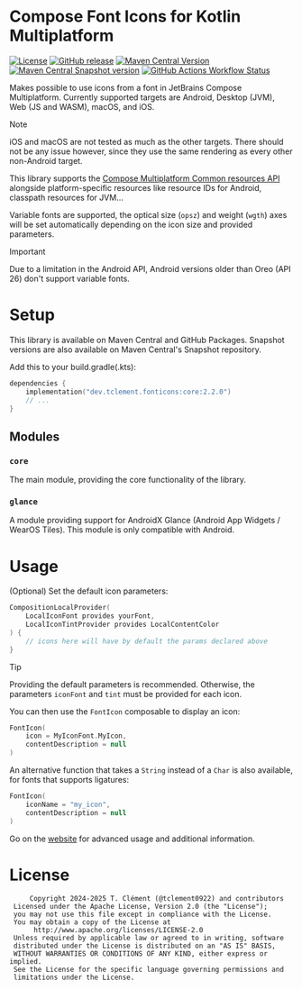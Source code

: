 # Compose Font Icons for Kotlin Multiplatform

[![License](https://img.shields.io/github/license/tclement0922/compose-font-icons?style=for-the-badge)](LICENSE)
[![GitHub release](https://img.shields.io/github/v/release/tclement0922/compose-font-icons?style=for-the-badge)](https://github.com/tclement0922/compose-font-icons/releases/latest)
[![Maven Central Version](https://img.shields.io/maven-central/v/dev.tclement.fonticons/core?style=for-the-badge&label=MAVEN%20CENTRAL)](https://central.sonatype.com/namespace/dev.tclement.fonticons)
[![Maven Central Snapshot version](https://img.shields.io/maven-metadata/v?metadataUrl=https%3A%2F%2Fcentral.sonatype.com%2Frepository%2Fmaven-snapshots%2Fdev%2Ftclement%2Ffonticons%2Fcore%2Fmaven-metadata.xml&versionSuffix=-SNAPSHOT&style=for-the-badge&label=SNAPSHOT)](https://central.sonatype.com/service/rest/repository/browse/maven-snapshots/dev/tclement/fonticons/)
[![GitHub Actions Workflow Status](https://img.shields.io/github/actions/workflow/status/tclement0922/compose-font-icons/build.yml?style=for-the-badge)](https://github.com/tclement0922/compose-font-icons/actions)

Makes possible to use icons from a font in JetBrains Compose Multiplatform.
Currently supported targets are Android, Desktop (JVM), Web (JS and WASM), macOS, and iOS.

> [!NOTE]
> iOS and macOS are not tested as much as the other targets. There should not be any issue however, since they use the
> same rendering as every other non-Android target.

This library supports the [Compose Multiplatform Common resources API](https://www.jetbrains.com/help/kotlin-multiplatform-dev/compose-images-resources.html)
alongside platform-specific resources like resource IDs for Android, classpath resources for JVM...

Variable fonts are supported, the optical size (`opsz`) and weight (`wgth`) axes will be set automatically depending on the
icon size and provided parameters.

> [!IMPORTANT]
> Due to a limitation in the Android API, Android versions older than Oreo (API 26) don't support variable fonts.

# Setup

This library is available on Maven Central and GitHub Packages. Snapshot versions are also available
on Maven Central's Snapshot repository.

Add this to your build.gradle(.kts):

```kotlin
dependencies {
    implementation("dev.tclement.fonticons:core:2.2.0")
    // ...
}
```

## Modules

### `core`

The main module, providing the core functionality of the library.

### `glance`

A module providing support for AndroidX Glance (Android App Widgets / WearOS Tiles). This module is only compatible with
Android.

# Usage

(Optional) Set the default icon parameters:
```kotlin
CompositionLocalProvider(
    LocalIconFont provides yourFont,
    LocalIconTintProvider provides LocalContentColor
) {
    // icons here will have by default the params declared above
}
```

> [!TIP]
> Providing the default parameters is recommended. Otherwise, the parameters `iconFont` and `tint` must be 
> provided for each icon.

You can then use the `FontIcon` composable to display an icon:
```kotlin
FontIcon(
    icon = MyIconFont.MyIcon,
    contentDescription = null
)
```

An alternative function that takes a `String` instead of a `Char` is also available, for fonts that supports ligatures:
```kotlin
FontIcon(
    iconName = "my_icon",
    contentDescription = null
)
```

Go on the [website](https://tclement0922.github.io/compose-font-icons) for advanced usage and additional information.

# License

```
     Copyright 2024-2025 T. Clément (@tclement0922) and contributors
 Licensed under the Apache License, Version 2.0 (the "License");
 you may not use this file except in compliance with the License.
 You may obtain a copy of the License at
      http://www.apache.org/licenses/LICENSE-2.0
 Unless required by applicable law or agreed to in writing, software
 distributed under the License is distributed on an "AS IS" BASIS,
 WITHOUT WARRANTIES OR CONDITIONS OF ANY KIND, either express or implied.
 See the License for the specific language governing permissions and
 limitations under the License.
```
